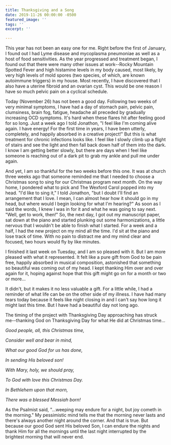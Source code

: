 ```yaml
---
title: Thanksgiving and a Song
date: 2019-11-26 00:00:00 -0500
featured_image: ''
tags: ''
excerpt: ''

---
```

This year has not been an easy one for me. Right before the first of January, I found out I had Lyme disease and mycoplasma pneumoniae as well as a host of food sensitivities. As the year progressed and treatment began, I found out that there were many other issues at work--Rocky Mountain Spotted Fever and high histamine levels in my body caused, most likely, by very high levels of mold spores (two species, of which, are known autoimmune triggers) in my house. Most recently, I have discovered that I also have a uterine fibroid and an ovarian cyst. This would be one reason I have so much pelvic pain on a cyclical schedule. 

Today  (November 26) has not been a good day. Following two weeks of very minimal symptoms, I have had a day of stomach pain, pelvic pain, clumsiness, brain fog, fatigue, headache all preceded by gradually increasing OCD symptoms. It's hard when these flares hit after feeling good for so long. Just a week ago I told Jonathon, "I feel like I'm coming alive again. I have energy! For the first time in years, I have been utterly, completely, and happily absorbed in a creative project!" But this is what treatment for chronic infections looks like. I feel like I slowly climb up a flight of stairs and see the light and then fall back down half of them into the dark. I know I am getting better slowly, but there are days when I feel like someone is reaching out of a dark pit to grab my ankle and pull me under again. 

And yet, I am so thankful for the two weeks before this one. It was at church three weeks ago that someone reminded me that I needed to choose a Christmas song to sing for our Christmas program next month. On the way home, I pondered what to pick and The Wexford Carol popped into my head. "I'd like to sing it," I told Jonathon, "but I doubt I'll find an arrangement that I love. I mean, I can almost hear how it should go in my head, but where would I begin looking for what I'm hearing?" As soon as I said the words, I knew I was in for it and what he was going to say next. "Well, get to work, then!" So, the next day, I got out my manuscript paper, sat down at the piano and started plunking out some harmonizations, a little nervous that I wouldn't be able to finish what I started. For a week and a half, I had the new project on my mind all the time. I'd sit at the piano and lose track of time. With no pain to distract me and my mind clear and focused, two hours would fly by like minutes. 

I finished it last week on Tuesday, and I am so pleased with it. But I am more pleased with what it represented. It felt like a pure gift from God to be pain free, happily absorbed in musical composition, astonished that something so beautiful was coming out of my head. I kept thanking Him over and over again for it, hoping against hope that this gift might go on for a month or two or more...

It didn't, but it makes it no less valuable a gift. For a little while, I had a reminder of what life can be on the other side of my illness.  I have had many tears today because it feels like night closing in and I can't say how long it might last this time. But I have had a beautiful day not long ago. 

The timing of the project with Thanksgiving Day approaching has struck me--thanking God on Thanksgiving Day for what He did at Christmas time...

_Good people, all, this Christmas time,_

_Consider well and bear in mind,_

_What our good God for us has done,_

_In sending His beloved son!_

_With Mary, holy, we should pray,_

_To God with love this Christmas Day._

_In Bethlehem upon that morn,_

_There was a blessed Messiah born!_

As the Psalmist said, "...weeping may endure for a night, but joy cometh in the morning." My pessimistic mind tells me that the morning never lasts and there's always another night around the corner. And that is true. But because our good God sent His beloved Son, I can endure the nights and thank Him for all the mornings until the last night interrupted by the brightest morning that will never end. 